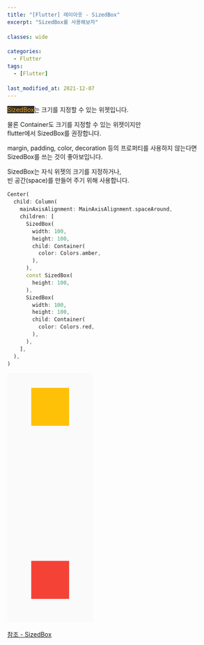 ```yaml
---
title: "[Flutter] 레이아웃 - SizedBox"
excerpt: "SizedBox를 사용해보자"

classes: wide

categories:
  - Flutter
tags:
  - [Flutter]

last_modified_at: 2021-12-07
---
```


<mark style="background-color: #2e2e2e; color: orange;">SizedBox</mark>는 크기를 지정할 수 있는 위젯입니다.

물론 Container도 크기를 지정할 수 있는 위젯이지만   
flutter에서 SizedBox를 권장합니다.

margin, padding, color, decoration 등의 프로퍼티를 사용하지 않는다면   
SizedBox를 쓰는 것이 좋아보입니다.

SizedBox는 자식 위젯의 크기를 지정하거나,   
빈 공간(space)를 만들어 주기 위해 사용합니다.

```dart
Center(
  child: Column(
    mainAxisAlignment: MainAxisAlignment.spaceAround,
    children: [
      SizedBox(
        width: 100,
        height: 100,
        child: Container(
          color: Colors.amber,
        ),
      ),
      const SizedBox(
        height: 100,
      ),
      SizedBox(
        width: 100,
        height: 100,
        child: Container(
          color: Colors.red,
        ),
      ),
    ],
  ),
)
```

![sizedbox](/images/flutter-image/sizedbox.png)

[참조 - SizedBox](https://api.flutter.dev/flutter/widgets/SizedBox-class.html)